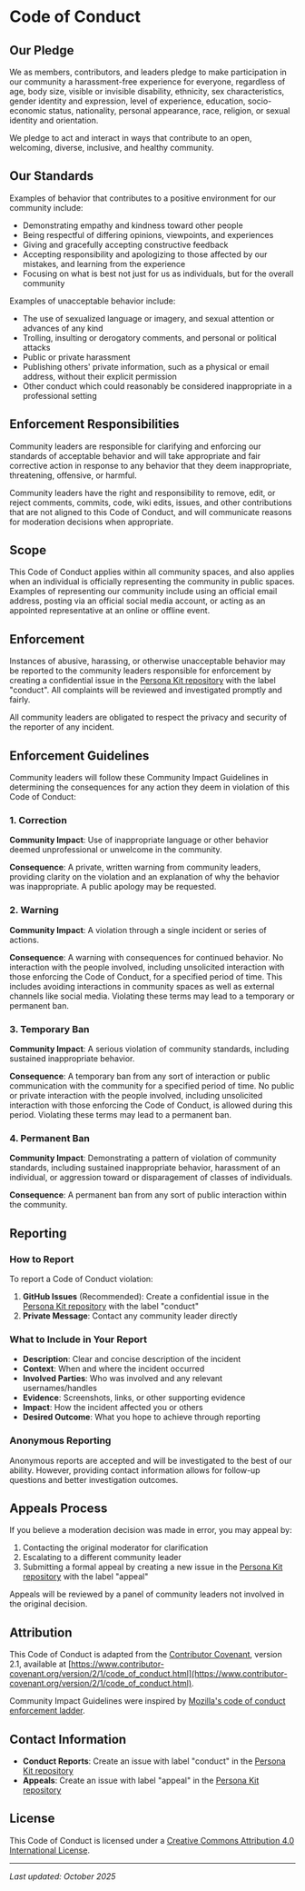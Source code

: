 # Code of Conduct

## Our Pledge

We as members, contributors, and leaders pledge to make participation in our community a harassment-free experience for everyone, regardless of age, body size, visible or invisible disability, ethnicity, sex characteristics, gender identity and expression, level of experience, education, socio-economic status, nationality, personal appearance, race, religion, or sexual identity and orientation.

We pledge to act and interact in ways that contribute to an open, welcoming, diverse, inclusive, and healthy community.

## Our Standards

Examples of behavior that contributes to a positive environment for our community include:

- Demonstrating empathy and kindness toward other people
- Being respectful of differing opinions, viewpoints, and experiences
- Giving and gracefully accepting constructive feedback
- Accepting responsibility and apologizing to those affected by our mistakes, and learning from the experience
- Focusing on what is best not just for us as individuals, but for the overall community

Examples of unacceptable behavior include:

- The use of sexualized language or imagery, and sexual attention or advances of any kind
- Trolling, insulting or derogatory comments, and personal or political attacks
- Public or private harassment
- Publishing others' private information, such as a physical or email address, without their explicit permission
- Other conduct which could reasonably be considered inappropriate in a professional setting

## Enforcement Responsibilities

Community leaders are responsible for clarifying and enforcing our standards of acceptable behavior and will take appropriate and fair corrective action in response to any behavior that they deem inappropriate, threatening, offensive, or harmful.

Community leaders have the right and responsibility to remove, edit, or reject comments, commits, code, wiki edits, issues, and other contributions that are not aligned to this Code of Conduct, and will communicate reasons for moderation decisions when appropriate.

## Scope

This Code of Conduct applies within all community spaces, and also applies when an individual is officially representing the community in public spaces. Examples of representing our community include using an official email address, posting via an official social media account, or acting as an appointed representative at an online or offline event.

## Enforcement

Instances of abusive, harassing, or otherwise unacceptable behavior may be reported to the community leaders responsible for enforcement by creating a confidential issue in the [Persona Kit repository](https://github.com/persona-kit/persona-kit/issues) with the label "conduct". All complaints will be reviewed and investigated promptly and fairly.

All community leaders are obligated to respect the privacy and security of the reporter of any incident.

## Enforcement Guidelines

Community leaders will follow these Community Impact Guidelines in determining the consequences for any action they deem in violation of this Code of Conduct:

### 1. Correction

**Community Impact**: Use of inappropriate language or other behavior deemed unprofessional or unwelcome in the community.

**Consequence**: A private, written warning from community leaders, providing clarity on the violation and an explanation of why the behavior was inappropriate. A public apology may be requested.

### 2. Warning

**Community Impact**: A violation through a single incident or series of actions.

**Consequence**: A warning with consequences for continued behavior. No interaction with the people involved, including unsolicited interaction with those enforcing the Code of Conduct, for a specified period of time. This includes avoiding interactions in community spaces as well as external channels like social media. Violating these terms may lead to a temporary or permanent ban.

### 3. Temporary Ban

**Community Impact**: A serious violation of community standards, including sustained inappropriate behavior.

**Consequence**: A temporary ban from any sort of interaction or public communication with the community for a specified period of time. No public or private interaction with the people involved, including unsolicited interaction with those enforcing the Code of Conduct, is allowed during this period. Violating these terms may lead to a permanent ban.

### 4. Permanent Ban

**Community Impact**: Demonstrating a pattern of violation of community standards, including sustained inappropriate behavior, harassment of an individual, or aggression toward or disparagement of classes of individuals.

**Consequence**: A permanent ban from any sort of public interaction within the community.

## Reporting

### How to Report

To report a Code of Conduct violation:

1. **GitHub Issues** (Recommended): Create a confidential issue in the [Persona Kit repository](https://github.com/persona-kit/persona-kit/issues) with the label "conduct"
2. **Private Message**: Contact any community leader directly

### What to Include in Your Report

- **Description**: Clear and concise description of the incident
- **Context**: When and where the incident occurred
- **Involved Parties**: Who was involved and any relevant usernames/handles
- **Evidence**: Screenshots, links, or other supporting evidence
- **Impact**: How the incident affected you or others
- **Desired Outcome**: What you hope to achieve through reporting

### Anonymous Reporting

Anonymous reports are accepted and will be investigated to the best of our ability. However, providing contact information allows for follow-up questions and better investigation outcomes.

## Appeals Process

If you believe a moderation decision was made in error, you may appeal by:

1. Contacting the original moderator for clarification
2. Escalating to a different community leader
3. Submitting a formal appeal by creating a new issue in the [Persona Kit repository](https://github.com/persona-kit/persona-kit/issues) with the label "appeal"

Appeals will be reviewed by a panel of community leaders not involved in the original decision.

## Attribution

This Code of Conduct is adapted from the [Contributor Covenant](https://www.contributor-covenant.org/), version 2.1, available at [https://www.contributor-covenant.org/version/2/1/code_of_conduct.html](https://www.contributor-covenant.org/version/2/1/code_of_conduct.html).

Community Impact Guidelines were inspired by [Mozilla's code of conduct enforcement ladder](https://github.com/mozilla/diversity).

## Contact Information

- **Conduct Reports**: Create an issue with label "conduct" in the [Persona Kit repository](https://github.com/persona-kit/persona-kit/issues)
- **Appeals**: Create an issue with label "appeal" in the [Persona Kit repository](https://github.com/persona-kit/persona-kit/issues)

## License

This Code of Conduct is licensed under a [Creative Commons Attribution 4.0 International License](https://creativecommons.org/licenses/by/4.0/).

---

*Last updated: October 2025*